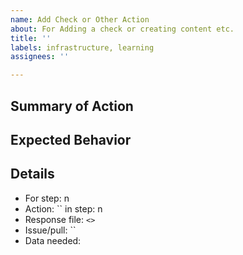 ```yaml
---
name: Add Check or Other Action
about: For Adding a check or creating content etc.
title: ''
labels: infrastructure, learning
assignees: ''

---
```


## Summary of Action

## Expected Behavior

## Details
* For step: n
* Action: `` in step: n
* Response file: `<>`
* Issue/pull: ``
* Data needed:
